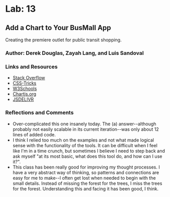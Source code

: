 # Lab: 13

## Add a Chart to Your BusMall App

Creating the premiere outlet for public transit shopping.

### Author: Derek Douglas, Zayah Lang, and Luis Sandoval

### Links and Resources

- [Stack Overflow](https://stackoverflow.com/questions/4550505/getting-a-random-value-from-a-javascript-array)
- [CSS-Tricks](https://css-tricks.com/snippets/css/complete-guide-grid/)
- [W3Schools](https://www.w3schools.com/css/css_grid.asp)
- [Chartjs.org](https://www.chartjs.org/)
- [JSDELIVR](https://www.jsdelivr.com/package/npm/chart.js)

### Reflections and Comments

- Over-complicated this one insanely today. The (a) answer--although probably not easily scalable in its current iteration--was only about 12 lines of added code.
- I think I relied too much on the examples and not what made logical sense with the functionality of the tools. It can be difficult when I feel like I'm in a time crunch, but sometimes I believe I need to step back and ask myself "at its most basic, what does this tool do, and how can I use it?".
- This class has been really good for improving my thought processes. I have a very abstract way of thinking, so patterns and connections are easy for me to make--I often get lost when needed to begin with the small details. Instead of missing the forest for the trees, I miss the trees for the forest. Understanding this and facing it has been good, I think.

